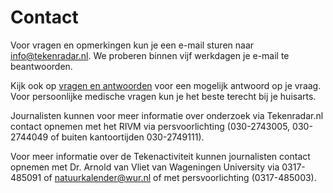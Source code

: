 # Contact

Voor vragen en opmerkingen kun je een e-mail sturen naar info@tekenradar.nl. We proberen binnen vijf werkdagen je e-mail te beantwoorden.


Kijk ook op [vragen en antwoorden](/faq) voor een mogelijk antwoord op je vraag. Voor persoonlijke medische vragen kun je het beste terecht bij je huisarts.


Journalisten kunnen voor meer informatie over onderzoek via Tekenradar.nl contact opnemen met het RIVM via persvoorlichting (030-2743005, 030-2744049 of buiten kantoortijden 030-2749111).


Voor meer informatie over de Tekenactiviteit kunnen journalisten contact opnemen met Dr. Arnold van Vliet van Wageningen University via 0317-485091 of natuurkalender@wur.nl of met persvoorlichting (0317-485003).
